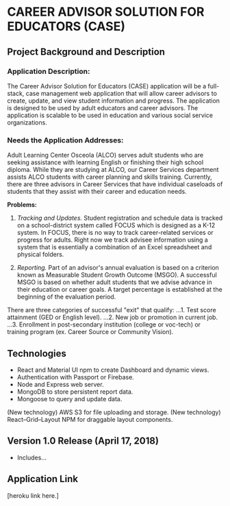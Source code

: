 # CAREER ADVISOR SOLUTION FOR EDUCATORS (CASE)

## Project Background and Description

### Application Description:
The Career Advisor Solution for Educators (CASE) application will be a full-stack, case management web application that will allow career advisors to create, update, and view student information and progress. The application is designed to be used by adult educators and career advisors. The application is scalable to be used in education and various social service organizations.

### Needs the Application Addresses:
Adult Learning Center Osceola (ALCO) serves adult students who are seeking assistance with learning English or finishing their high school diploma. While they are studying at ALCO, our Career Services department assists ALCO students with career planning and skills training. Currently, there are three advisors in Career Services that have individual caseloads of students that they assist with their career and education needs.

**Problems:**

1.	*Tracking and Updates.* Student registration and schedule data is tracked on a school-district system called FOCUS which is designed as a K-12 system. In FOCUS, there is no way to track career-related services or progress for adults. Right now we track advisee information using a system that is essentially a combination of an Excel spreadsheet and physical folders.

2.	*Reporting.* Part of an advisor's annual evaluation is based on a criterion known as Measurable Student Growth Outcome (MSGO). A successful MSGO is based on whether adult students that we advise advance in their education or career goals. A target percentage is established at the beginning of the evaluation period.

There are three categories of successful "exit" that qualify:
...1.	Test score attainment (GED or English level).
...2.	New job or promotion in current job.
...3.	Enrollment in post-secondary institution (college or voc-tech) or training program (ex. Career Source or Community Vision).

## Technologies

* React and Material UI npm to create Dashboard and dynamic views.
* Authentication with Passport or Firebase.
* Node and Express web server.
* MongoDB to store persistent report data.
* Mongoose to query and update data.

(New technology) AWS S3 for file uploading and storage.
(New technology) React–Grid–Layout NPM for draggable layout components.

## Version 1.0 Release (April 17, 2018)
* Includes...

## Application Link
[heroku link here.]